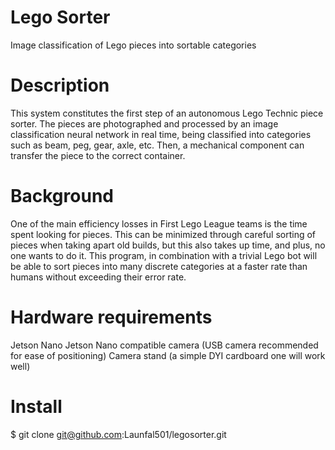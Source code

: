 # Lego Sorter
Image classification of Lego pieces into sortable categories

# Description
This system constitutes the first step of an autonomous Lego Technic piece sorter. The pieces are photographed and processed by an image classification neural network in real time, being classified into categories such as beam, peg, gear, axle, etc. Then, a mechanical component can transfer the piece to the correct container.

# Background
One of the main efficiency losses in First Lego League teams is the time spent looking for pieces. This can be minimized through careful sorting of pieces when taking apart old builds, but this also takes up time, and plus, no one wants to do it. This program, in combination with a trivial Lego bot will be able to sort pieces into many discrete categories at a faster rate than humans without exceeding their error rate.

# Hardware requirements
Jetson Nano
Jetson Nano compatible camera (USB camera recommended for ease of positioning)
Camera stand (a simple DYI cardboard one will work well)

# Install
$ git clone git@github.com:Launfal501/legosorter.git


